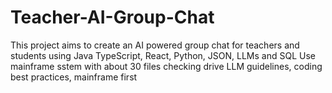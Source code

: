 # Teacher-AI-Group-Chat
This project aims to create an AI powered group chat for teachers and students using Java TypeScript, React, Python, JSON, LLMs and SQL
Use mainframe sstem with about 30 files
checking drive LLM guidelines, coding best practices, mainframe first
